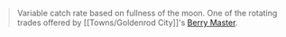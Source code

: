 >Variable catch rate based on fullness of the moon.  One of the rotating trades offered by [[Towns/Goldenrod City]]'s [Berry Master](#!Berry_Masters).
